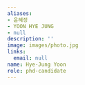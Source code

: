 ```yaml
---
aliases:
- 윤혜정
- YOON HYE JUNG
- null
description: ''
image: images/photo.jpg
links:
  email: null
name: Hye-Jung Yoon
role: phd-candidate
---
```

